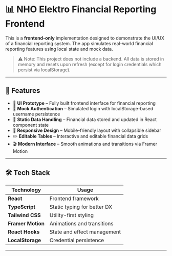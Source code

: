 # 📊 NHO Elektro Financial Reporting Frontend

This is a **frontend-only** implementation designed to demonstrate the UI/UX of a financial reporting system. The app simulates real-world financial reporting features using local state and mock data.

> ⚠️ Note: This project does not include a backend. All data is stored in memory and resets upon refresh (except for login credentials which persist via localStorage).

---

## 🚀 Features

- 🎨 **UI Prototype** – Fully built frontend interface for financial reporting
- 🔐 **Mock Authentication** – Simulated login with localStorage-based username persistence
- 💾 **Static Data Handling** – Financial data stored and updated in React component state
- 📱 **Responsive Design** – Mobile-friendly layout with collapsible sidebar
- ✏️ **Editable Tables** – Interactive and editable financial data grids
- 🎬 **Modern Interface** – Smooth animations and transitions via Framer Motion

---

## 🛠️ Tech Stack

| Technology      | Usage                        |
|-----------------|------------------------------|
| **React**       | Frontend framework            |
| **TypeScript**  | Static typing for better DX   |
| **Tailwind CSS**| Utility-first styling         |
| **Framer Motion**| Animations and transitions   |
| **React Hooks** | State and effect management   |
| **LocalStorage**| Credential persistence      |
---------------------------------------------------
